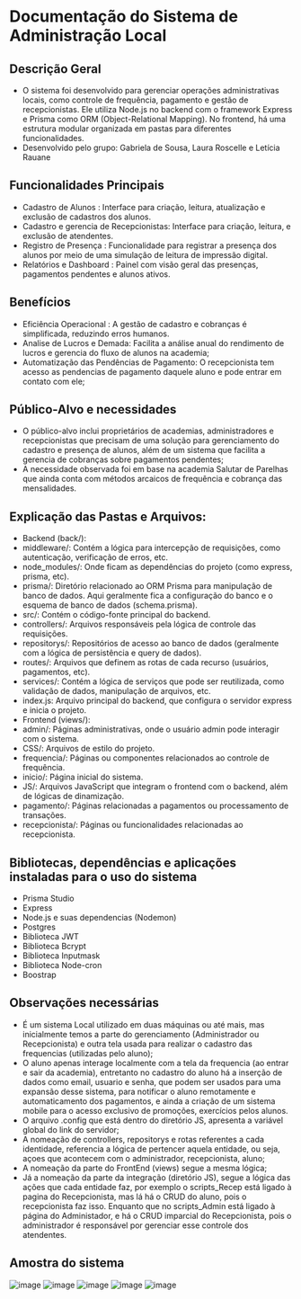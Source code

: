 # Documentação do Sistema de Administração Local
## Descrição Geral 
- O sistema foi desenvolvido para gerenciar operações administrativas locais, como controle de frequência, pagamento e gestão de recepcionistas. Ele utiliza Node.js no backend com o framework Express e Prisma como ORM (Object-Relational Mapping). No frontend, há uma estrutura modular organizada em pastas para diferentes funcionalidades.
- Desenvolvido pelo grupo: Gabriela de Sousa, Laura Roscelle e Letícia Rauane

## Funcionalidades Principais
- Cadastro de Alunos : Interface para criação, leitura, atualização e exclusão de cadastros dos alunos.
- Cadastro e gerencia de Recepcionistas: Interface para criação, leitura, e exclusão de atendentes.
- Registro de Presença : Funcionalidade para registrar a presença dos alunos por meio de uma simulação de leitura de impressão digital.
- Relatórios e Dashboard : Painel com visão geral das presenças, pagamentos pendentes e alunos ativos.

## Benefícios
- Eficiência Operacional : A gestão de cadastro e cobranças é simplificada, reduzindo erros humanos. 
- Analise de Lucros e Demada: Facilita a análise anual do rendimento de lucros e gerencia do fluxo de alunos na academia;
- Automatização das Pendências de Pagamento: O recepcionista tem acesso as pendencias de pagamento daquele aluno e pode entrar em contato com ele;

## Público-Alvo e necessidades
- O público-alvo inclui proprietários de academias, administradores e recepcionistas que precisam de uma solução para gerenciamento do cadastro e presença de alunos, além de um sistema que facilita a gerencia de cobranças sobre pagamentos pendentes;
- A necessidade observada foi em base na academia Salutar de Parelhas que ainda conta com métodos arcaicos de frequência e cobrança das mensalidades.

## Explicação das Pastas e Arquivos:
- Backend (back/):
- middleware/: Contém a lógica para intercepção de requisições, como autenticação, verificação de erros, etc.
- node_modules/: Onde ficam as dependências do projeto (como express, prisma, etc).
- prisma/: Diretório relacionado ao ORM Prisma para manipulação de banco de dados. Aqui geralmente fica a configuração do banco e o esquema de banco de dados (schema.prisma).
- src/: Contém o código-fonte principal do backend.
- controllers/: Arquivos responsáveis pela lógica de controle das requisições.
- repositorys/: Repositórios de acesso ao banco de dados (geralmente com a lógica de persistência e query de dados).
- routes/: Arquivos que definem as rotas de cada recurso (usuários, pagamentos, etc).
- services/: Contém a lógica de serviços que pode ser reutilizada, como validação de dados, manipulação de arquivos, etc.
- index.js: Arquivo principal do backend, que configura o servidor express e inicia o projeto.
- Frontend (views/):
- admin/: Páginas administrativas, onde o usuário admin pode interagir com o sistema.
- CSS/: Arquivos de estilo do projeto.
- frequencia/: Páginas ou componentes relacionados ao controle de frequência.
- inicio/: Página inicial do sistema.
- JS/: Arquivos JavaScript que integram o frontend com o backend, além de lógicas de dinamização.
- pagamento/: Páginas relacionadas a pagamentos ou processamento de transações.
- recepcionista/: Páginas ou funcionalidades relacionadas ao recepcionista.

## Bibliotecas, dependências e aplicações instaladas para o uso do sistema
- Prisma Studio
- Express
- Node.js e suas dependencias (Nodemon)
- Postgres
- Biblioteca JWT
- Biblioteca Bcrypt
- Biblioteca Inputmask
- Biblioteca Node-cron
- Boostrap

## Observações necessárias
- É um sistema Local utilizado em duas máquinas ou até mais, mas inicialmente temos a parte do gerenciamento (Administrador ou Recepcionista) e outra tela usada para realizar o cadastro das frequencias (utilizadas pelo aluno);
- O aluno apenas interage localmente com a tela da frequencia (ao entrar e sair da academia), entretanto no cadastro do aluno há a inserção de dados como email, usuario e senha, que podem ser usados para uma expansão desse sistema, para notificar o aluno remotamente e automaticamento dos pagamentos, e ainda a criação de um sistema mobile para o acesso exclusivo de promoções, exercícios pelos alunos.
- O arquivo .config que está dentro do diretório JS, apresenta a variável global do link do servidor;
- A nomeação de controllers, repositorys e rotas referentes a cada identidade, referencia a lógica de pertencer aquela entidade, ou seja, açoes que acontecem com o administrador, recepcionista, aluno;
- A nomeação da parte do FrontEnd (views) segue a mesma lógica;
- Já a nomeação da parte da integração (diretório JS), segue a lógica das ações que cada entidade faz, por exemplo o scripts_Recep está ligado à pagina do Recepcionista, mas lá há o CRUD do aluno, pois o recepcionista faz isso. Enquanto que no scripts_Admin está ligado à página do Administador, e há o CRUD imparcial do Recepcionista, pois o administrador é responsável por gerenciar esse controle dos atendentes.

## Amostra do sistema
![image](https://github.com/user-attachments/assets/df3afb31-6dd3-4a34-add2-fa03d569926b)
![image](https://github.com/user-attachments/assets/364ac045-4558-482f-ad52-82c2c8ba5ced)
![image](https://github.com/user-attachments/assets/8d6a0f5f-0a06-4051-8d52-07c29b11763a)
![image](https://github.com/user-attachments/assets/7ced7a5d-1cee-4dd6-8b7e-e0e1d524e634)
![image](https://github.com/user-attachments/assets/eb13701d-b8f5-463f-835c-f262b54c7d8c)


